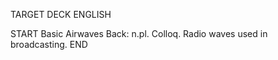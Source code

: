 TARGET DECK
ENGLISH

START
Basic
Airwaves
Back: n.pl. Colloq. Radio waves used in broadcasting.
END
